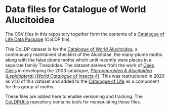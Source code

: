 # Data files for Catalogue of World Alucitoidea

The CSV files in this repository together form the contents of a [Catalogue of Life Data Package](https://github.com/CatalogueOfLife/coldp) (CoLDP file).

This CoLDP dataset is for the [Catalogue of World Alucitoidea](https://alucitoidea.hobern.net), a continuously maintained checklist of the Alucitidae, the many-plume moths along with the false plume moths which until recently were places in a separate family Tineodidae. The dataset derives from the work of [Cees Gielis](https://www.researchgate.net/profile/Cees_Gielis) in developing the 2003 catalogue, [*Pterophoroidea & Alucitoidea (Lepidoptera)* (_World Catalogue of Insects_ 4)](https://www.researchgate.net/publication/270723918). This was restructured in 2020 as v1.0 of this dataset and added to the [Catalogue of Life](http://www.catalogueoflife.org/) as a component for this group of moths.

These files are added here to enable versioning and tracking. The [CoLDPUtils](https://github.com/dhobern/CoLDPUtils) repository contains tools for manipulating these files.
